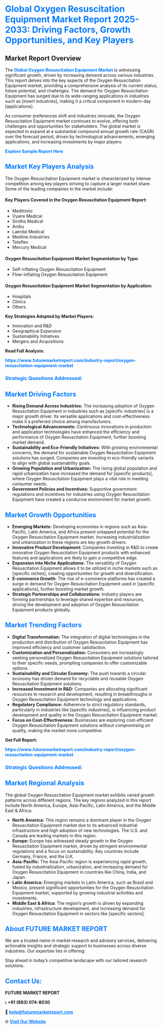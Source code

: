 <h1 style="color: #007BFF;">Global Oxygen Resuscitation Equipment Market Report 2025-2033: Driving Factors, Growth Opportunities, and Key Players</h1>

<section id="overview">
<h2>Market Report Overview</h2>
<p>The <a href="https://www.futuremarketreport.com/industry-report/oxygen-resuscitation-equipment-market" style="color: #007BFF; text-decoration: none;"><strong>Global Oxygen Resuscitation Equipment Market</strong></a> is witnessing significant growth, driven by increasing demand across various industries. This report delves into the key aspects of the Oxygen Resuscitation Equipment market, providing a comprehensive analysis of its current status, future potential, and challenges. The demand for Oxygen Resuscitation Equipment has surged due to its wide-ranging applications in industries such as [insert industries], making it a critical component in modern-day [applications].</p>
<p>As consumer preferences shift and industries innovate, the Oxygen Resuscitation Equipment market continues to evolve, offering both challenges and opportunities for stakeholders. The global market is expected to expand at a substantial compound annual growth rate (CAGR) over the forecast period, driven by technological advancements, emerging applications, and increasing investments by major players.</p>
</section>

<section id="overview">
<p><a href="https://www.futuremarketreport.com/request-sample/reportId=52013" style="color: #007BFF; text-decoration: none;"><strong>Explore Sample Report Here</strong></a></p>
</section>

<section id="key-players">
<h2 style="color: #007BFF;">Market Key Players Analysis</h2>
<p>The Oxygen Resuscitation Equipment market is characterized by intense competition among key players striving to capture a larger market share. Some of the leading companies in the market include:</p>
<h4>Key Players Covered in the Oxygen Resuscitation Equipment Report:</h4>
<ul><li>Medtronic</li><li>Vyaire Medical</li><li>Smiths Medical</li><li>Ambu</li><li>Laerdal Medical</li><li>Medline Industries</li><li>Teleflex</li><li>Mercury Medical</li></ul>
<h4>Oxygen Resuscitation Equipment Market Segmentation by Type:</h4>
<ul><li>Self-inflating Oxygen Resuscitation Equipment</li><li>Flow-inflating Oxygen Resuscitation Equipment</li></ul>

<h4>Oxygen Resuscitation Equipment Market Segmentation by Application:</h4>
<ul><li>Hospitals</li><li>Clinics</li><li>Others</li></ul>
<p><strong>Key Strategies Adopted by Market Players:</strong></p>
<ul>
<li>Innovation and R&D</li>
<li>Geographical Expansion</li>
<li>Sustainability Initiatives</li>
<li>Mergers and Acquisitions</li>
</ul>
</section>

<section>
<p><strong>Read Full Analysis: </strong></p><a href="https://www.futuremarketreport.com/industry-report/oxygen-resuscitation-equipment-market" style="color: #007BFF; text-decoration: none;"><strong>https://www.futuremarketreport.com/industry-report/oxygen-resuscitation-equipment-market</strong></a>
<h3 style="color: #007BFF;">Strategic Questions Addressed:</h3>
</section>

<section id="driving-factors">
<h2 style="color: #007BFF;">Market Driving Factors</h2>
<ul>
<li><strong>Rising Demand Across Industries:</strong> The increasing adoption of Oxygen Resuscitation Equipment in industries such as [specific industries] is a major growth driver. Its versatile applications and cost-effectiveness make it a preferred choice among manufacturers.</li>
<li><strong>Technological Advancements:</strong> Continuous innovations in production and application technologies have enhanced the efficiency and performance of Oxygen Resuscitation Equipment, further boosting market demand.</li>
<li><strong>Sustainability and Eco-Friendly Initiatives:</strong> With growing environmental concerns, the demand for sustainable Oxygen Resuscitation Equipment solutions has surged. Companies are investing in eco-friendly variants to align with global sustainability goals.</li>
<li><strong>Growing Population and Urbanization:</strong> The rising global population and rapid urbanization have increased the demand for [specific products], where Oxygen Resuscitation Equipment plays a vital role in meeting consumer needs.</li>
<li><strong>Government Policies and Incentives:</strong> Supportive government regulations and incentives for industries using Oxygen Resuscitation Equipment have created a conducive environment for market growth.</li>
</ul>
</section>

<section id="growth-opportunities">
<h2 style="color: #007BFF;">Market Growth Opportunities</h2>
<ul>
<li><strong>Emerging Markets:</strong> Developing economies in regions such as Asia-Pacific, Latin America, and Africa present untapped potential for the Oxygen Resuscitation Equipment market. Increasing industrialization and urbanization in these regions are key growth drivers.</li>
<li><strong>Innovative Product Development:</strong> Companies investing in R&D to create innovative Oxygen Resuscitation Equipment products with enhanced features and applications are likely to gain a competitive edge.</li>
<li><strong>Expansion into Niche Applications:</strong> The versatility of Oxygen Resuscitation Equipment allows it to be utilized in niche markets such as [specific niches], creating opportunities for growth and diversification.</li>
<li><strong>E-commerce Growth:</strong> The rise of e-commerce platforms has created a surge in demand for Oxygen Resuscitation Equipment used in [specific applications], further boosting market growth.</li>
<li><strong>Strategic Partnerships and Collaborations:</strong> Industry players are forming partnerships to leverage shared expertise and resources, driving the development and adoption of Oxygen Resuscitation Equipment products globally.</li>
</ul>
</section>

<section id="trending-factors">
<h2 style="color: #007BFF;">Market Trending Factors</h2>
<ul>
<li><strong>Digital Transformation:</strong> The integration of digital technologies in the production and distribution of Oxygen Resuscitation Equipment has improved efficiency and customer satisfaction.</li>
<li><strong>Customization and Personalization:</strong> Consumers are increasingly seeking personalized Oxygen Resuscitation Equipment solutions tailored to their specific needs, prompting companies to offer customizable options.</li>
<li><strong>Sustainability and Circular Economy:</strong> The push towards a circular economy has driven demand for recyclable and reusable Oxygen Resuscitation Equipment solutions.</li>
<li><strong>Increased Investment in R&D:</strong> Companies are allocating significant resources to research and development, resulting in breakthroughs in Oxygen Resuscitation Equipment technology and applications.</li>
<li><strong>Regulatory Compliance:</strong> Adherence to strict regulatory standards, particularly in industries like [specific industries], is influencing product development and quality in the Oxygen Resuscitation Equipment market.</li>
<li><strong>Focus on Cost-Effectiveness:</strong> Businesses are exploring cost-efficient Oxygen Resuscitation Equipment solutions without compromising on quality, making the market more competitive.</li>
</ul>
</section>

<section>
<p><strong>Get Full Report: </strong></p><a href="https://www.futuremarketreport.com/industry-report/oxygen-resuscitation-equipment-market" style="color: #007BFF; text-decoration: none;"><strong>https://www.futuremarketreport.com/industry-report/oxygen-resuscitation-equipment-market</strong></a>
<h3 style="color: #007BFF;">Strategic Questions Addressed:</h3>
</section>


<section id="regional-analysis">
<h2 style="color: #007BFF;">Market Regional Analysis</h2>
<p>The global Oxygen Resuscitation Equipment market exhibits varied growth patterns across different regions. The key regions analyzed in this report include North America, Europe, Asia-Pacific, Latin America, and the Middle East & Africa:</p>
<ul>
<li><strong>North America:</strong> This region remains a dominant player in the Oxygen Resuscitation Equipment market due to its advanced industrial infrastructure and high adoption of new technologies. The U.S. and Canada are leading markets in this region.</li>
<li><strong>Europe:</strong> Europe has witnessed steady growth in the Oxygen Resuscitation Equipment market, driven by stringent environmental regulations and a focus on sustainability. Key countries include Germany, France, and the U.K.</li>
<li><strong>Asia-Pacific:</strong> The Asia-Pacific region is experiencing rapid growth, fueled by industrialization, urbanization, and increasing demand for Oxygen Resuscitation Equipment in countries like China, India, and Japan.</li>
<li><strong>Latin America:</strong> Emerging markets in Latin America, such as Brazil and Mexico, present significant opportunities for the Oxygen Resuscitation Equipment market, supported by growing industrial activities and investments.</li>
<li><strong>Middle East & Africa:</strong> The region’s growth is driven by expanding industries, infrastructure development, and increasing demand for Oxygen Resuscitation Equipment in sectors like [specific sectors].</li>
</ul>
</section>

<footer>
<h2 style="color: #007BFF;">About FUTURE MARKET REPORT</h2>
<p>We are a trusted name in market research and advisory services, delivering actionable insights and strategic support to businesses across diverse industries. Our expertise lies in offering:</p>

<p>Stay ahead in today’s competitive landscape with our tailored research solutions.</p>

<h2 style="color: #007BFF;">Contact Us:</h2>
<p><strong>FUTURE MARKET REPORT</strong></p>
<p>📞 <strong>+91 (883) 074-8030</strong></p>
<p>📧 <strong><a href="mailto:help@futuremarketreport.com" style="color: #007BFF;">help@futuremarketreport.com</a></strong></p>
<p>🌐 <strong><a href="https://www.futuremarketreport.com/" style="color: #007BFF;">Visit Our Website</a></strong></p>
</footer>